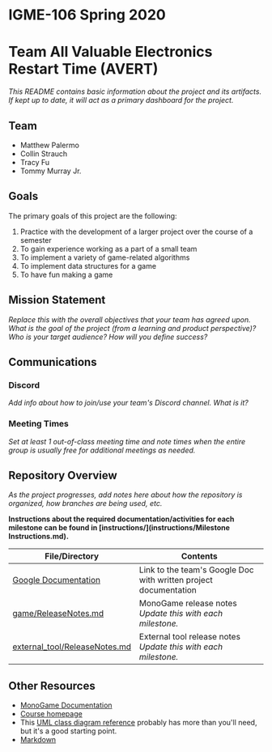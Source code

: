 # IGME-106 Spring 2020 
# Team All Valuable Electronics Restart Time (AVERT)

_This README contains basic information about the project and its artifacts. If kept up to date, it will act as a primary dashboard for the project._

## Team

- Matthew Palermo
- Collin Strauch
- Tracy Fu
- Tommy Murray Jr.

## Goals
The primary goals of this project are the following:
1. Practice with the development of a larger project over the course of a semester
2. To gain experience working as a part of a small team
3. To implement a variety of game-related algorithms 
4. To implement data structures for a game 
5. To have fun making a game

## Mission Statement
_Replace this with the overall objectives that your team has agreed upon._
_What is the goal of the project (from a learning and product perspective)? Who is your target audience? How will you define success?_

## Communications

### Discord
_Add info about how to join/use your team's Discord channel. What is it?_

### Meeting Times
_Set at least 1 out-of-class meeting time and note times when the entire group is usually free for additional meetings as needed._

## Repository Overview
_As the project progresses, add notes here about how the repository is organized, how branches are being used, etc._

**Instructions about the required documentation/activities for each milestone can be found in [instructions/](instructions/Milestone Instructions.md).**

| File/Directory | Contents |
| -------------- | ----------- |
| [Google Documentation](TBD) | Link to the team's Google Doc with written project documentation | 
| [game/ReleaseNotes.md](src/ReleaseNotes.md) | MonoGame release notes _Update this with each milestone._| 
| [external_tool/ReleaseNotes.md](src/ReleaseNotes.md) | External tool release notes _Update this with each milestone._| 

## Other Resources
- [MonoGame Documentation](http://www.monogame.net/documentation/?page=main)
- [Course homepage](https://esmesh.github.io/RIT-IGME-106/)
- This [UML class diagram reference](https://www.uml-diagrams.org/class-reference.html) probably has more than you'll need, but it's a good starting point.
- [Markdown](https://docs.gitlab.com/ee/user/markdown.html)
